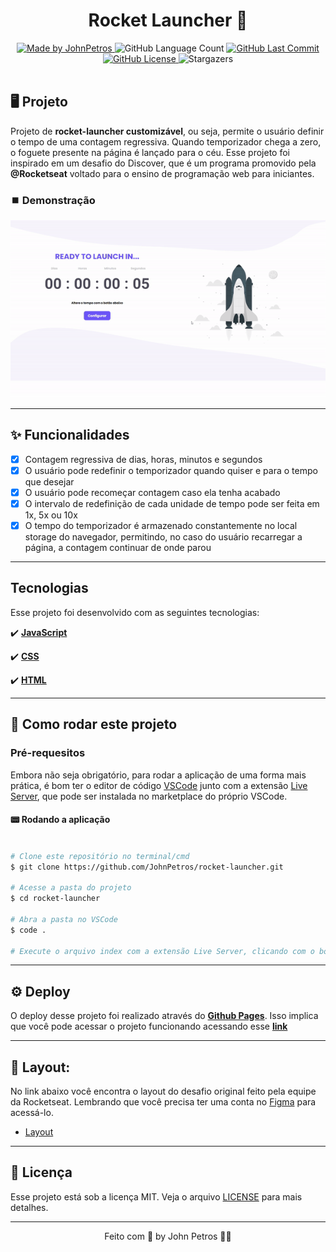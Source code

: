 <h1 align="center">
    Rocket Launcher 🚀
</h1>


<div align="center">
   <a href="https://github.com/JohnPetros">
      <img alt="Made by JohnPetros" src="https://img.shields.io/badge/made%20by-JohnPetros-blueviolet">
   </a>
   <img alt="GitHub Language Count" src="https://img.shields.io/github/languages/count/JohnPetros/rocket-launcher">
   <a href="https://github.com/JohnPetros/rocket-launcher/commits/main">
      <img alt="GitHub Last Commit" src="https://img.shields.io/github/last-commit/JohnPetros/rocket-launcher">
   </a>
  </a>
   </a>
   <a href="https://github.com/JohnPetros/rocket-launcher/blob/main/LICENSE.md">
      <img alt="GitHub License" src="https://img.shields.io/github/license/JohnPetros/rocket-launcher">
   </a>
    <img alt="Stargazers" src="https://img.shields.io/github/stars/JohnPetros/rocket-launcher?style=social">
</div>

<br>

## 🖥️ Projeto

Projeto de **rocket-launcher customizável**, ou seja, permite o usuário definir o tempo de uma contagem regressiva. Quando temporizador chega a zero, o foguete presente na página é lançado para o céu. Esse projeto foi inspirado em um desafio do Discover, que é um programa promovido pela **@Rocketseat** voltado para o ensino de programação web para iniciantes.

### ⏹️ Demonstração


<div align="center">
    <img width="750" alt="GIF demontrando o Rocket Launcher" src="./src/.github/rocket-launcher.gif" />
</div>

---

## ✨ Funcionalidades

- [x] Contagem regressiva de dias, horas, minutos e segundos
- [x] O usuário pode redefinir o temporizador quando quiser e para o tempo que desejar
- [x] O usuário pode recomeçar contagem caso ela tenha acabado
- [x] O intervalo de redefinição de cada unidade de tempo pode ser feita em 1x, 5x ou 10x
- [x] O tempo do temporizador é armazenado constantemente no local storage do navegador, permitindo, no caso do usuário recarregar a página, a contagem continuar de onde parou

---

## Tecnologias

Esse projeto foi desenvolvido com as seguintes tecnologias:

✔️ **[JavaScript](https://developer.mozilla.org/pt-BR/docs/Web/JavaScript)**

✔️ **[CSS](https://developer.mozilla.org/pt-BR/docs/Web/CSS)**

✔️ **[HTML](https://developer.mozilla.org/pt-BR/docs/Web/HTML)**

---

## 🚀 Como rodar este projeto

### Pré-requesitos

Embora não seja obrigatório, para rodar a aplicação de uma forma mais prática, é bom ter o editor de código [VSCode](https://code.visualstudio.com/) junto com a extensão [Live Server](https://marketplace.visualstudio.com/items?itemName=ritwickdey.LiveServer), que pode ser instalada no marketplace do próprio VSCode.

#### 📟 Rodando a aplicação

```bash

# Clone este repositório no terminal/cmd
$ git clone https://github.com/JohnPetros/rocket-launcher.git

# Acesse a pasta do projeto
$ cd rocket-launcher

# Abra a pasta no VSCode
$ code .

# Execute o arquivo index com a extensão Live Server, clicando com o botão direito sobre ele e depois em Open with Live Server

```

---

## ⚙️ Deploy

O deploy desse projeto foi realizado através do **[Github Pages](https://pages.github.com/)**. Isso implica que você pode acessar o projeto funcionando acessando esse **[link](johnpetros.github.io/rocket-launcher/)**

---

## 🎨 Layout:

No link abaixo você encontra o layout do desafio original feito pela equipe da Rocketseat. Lembrando que você precisa ter uma conta no [Figma](http://figma.com/) para acessá-lo.

- [Layout](https://www.figma.com/file/f8etB9sLR00CjZEsBQPDTX/DD-%2F-rocket-launcher-(Copy)?node-id=0%3A1&t=UWlddMnD)

---

## 📝 Licença

Esse projeto está sob a licença MIT. Veja o arquivo [LICENSE](LICENSE) para mais detalhes.

---

<p align="center">
   Feito com 💜 by John Petros 👋🏻
</p>
